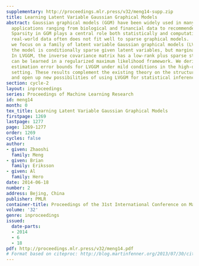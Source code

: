 ```yaml
---
supplementary: http://proceedings.mlr.press/v32/meng14-supp.zip
title: Learning Latent Variable Gaussian Graphical Models
abstract: Gaussian graphical models (GGM) have been widely used in many high-dimensional
  applications ranging from biological and financial data to recommender systems.
  Sparsity in GGM plays a central role both statistically and computationally. Unfortunately,
  real-world data often does not fit well to sparse graphical models.  In this paper,
  we focus on a family of latent variable Gaussian graphical models (LVGGM), where
  the model is conditionally sparse given latent variables, but marginally non-sparse.
  In LVGGM, the inverse covariance matrix has a low-rank plus sparse structure, and
  can be learned in a regularized maximum likelihood framework. We derive novel parameter
  estimation error bounds for LVGGM under mild conditions in the high-dimensional
  setting. These results complement the existing theory on the structural learning,
  and open up new possibilities of using LVGGM for statistical inference.
section: cycle-2
layout: inproceedings
series: Proceedings of Machine Learning Research
id: meng14
month: 0
tex_title: Learning Latent Variable Gaussian Graphical Models
firstpage: 1269
lastpage: 1277
page: 1269-1277
order: 1269
cycles: false
author:
- given: Zhaoshi
  family: Meng
- given: Brian
  family: Eriksson
- given: Al
  family: Hero
date: 2014-06-18
number: 2
address: Bejing, China
publisher: PMLR
container-title: Proceedings of the 31st International Conference on Machine Learning
volume: '32'
genre: inproceedings
issued:
  date-parts:
  - 2014
  - 6
  - 18
pdf: http://proceedings.mlr.press/v32/meng14.pdf
# Format based on citeproc: http://blog.martinfenner.org/2013/07/30/citeproc-yaml-for-bibliographies/
---
```


